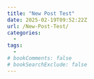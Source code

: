 ```yaml
---
title: "New Post Test"
date: 2025-02-19T09:52:22Z
url: /New-Post-Test/
categories:
  - 
tags:
  - 
# bookComments: false
# bookSearchExclude: false
---
```

